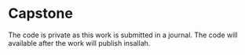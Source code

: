 # Capstone
The code is private as this work is submitted in a journal. The code will available after the work will publish insallah.
